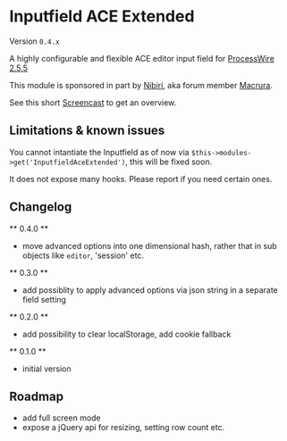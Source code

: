 # Inputfield ACE Extended
Version `0.4.x`

A highly configurable and flexible ACE editor input field for [ProcessWire 2.5.5](http://processwire.com/)

This module is sponsored in part by [Nibiri](http://nibiri.com/), aka forum member [Macrura](https://processwire.com/talk/user/136-macrura/).

See this short [Screencast](#) to get an overview.

## Limitations & known issues

You cannot intantiate the Inputfield as of now via `$this->modules->get('InputfieldAceExtended')`, this will be fixed soon.

It does not expose many hooks. Please report if you need certain ones.

## Changelog

** 0.4.0 **

  * move advanced options into one dimensional hash, rather that in sub objects like `editor`, 'session' etc.

** 0.3.0 **

  * add possiblity to apply advanced options via json string in a separate field setting

** 0.2.0 **

  * add possibility to clear localStorage, add cookie fallback

** 0.1.0 **

  * initial version

## Roadmap

* add full screen mode
* expose a jQuery api for resizing, setting row count etc.
